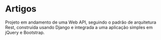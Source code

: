 # Artigos
Projeto em andamento de uma Web API, seguindo o padrão de arquitetura Rest, construída usando Django e integrada a uma aplicação simples em jQuery e Bootstrap.
